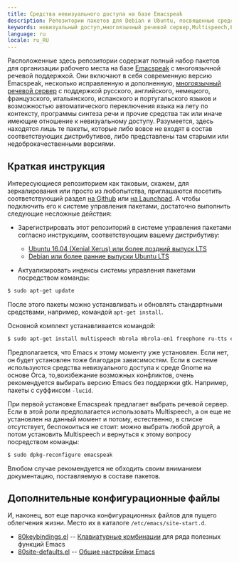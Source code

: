 ```yaml
---
title: Средства невизуального доступа на базе Emacspeak
description: Репозитории пакетов для Debian и Ubuntu, посвященные средствам невизуального доступа. здесь исправленная и дополненная версия Emacspeak, многоязычный речевой сервер, речевые синтезаторы и прочее.
keywords: невизуальный доступ,многоязычный речевой сервер,Multispeech,Emacspeak,Ubuntu,Debian
language: ru
locale: ru_RU
---
```


Расположенные здесь репозитории содержат полный набор пакетов для
организации рабочего места на базе
[Emacspeak](https://github.com/tvraman/emacspeak)
с многоязычной речевой поддержкой. Они включают в себя современную
версию Emacspeak, несколько исправленную и дополненную,
[многоязычный речевой сервер](https://github.com/poretsky/multispeech)
с поддержкой русского, английского, немецкого, французского,
итальянского, испанского и португальского языков и возможностью
автоматического переключения языка на лету по контексту,
программы синтеза речи и прочие средства так или иначе имеющие
отношение к невизуальному доступу. Разумеется, здесь находятся лишь те
пакеты, которые либо вовсе не входят в состав соответствующих
дистрибутивов, либо представлены там старыми или недоброкачественными
версиями.


## Краткая инструкция

Интересующиеся репозиторием как таковым, скажем, для зеркалирования
или просто из любопытства, приглашаются посетить соответствующий раздел
[на Github](https://github.com/poretsky/ppa) или
[на Launchpad](https://launchpad.net/~poretsky/+archive/ubuntu/a11y).
А чтобы подключить его к системе управления пакетами, достаточно
выполнить следующие несложные действия:

- Зарегистрировать этот репозиторий в системе управления пакетами
  согласно инструкциям, соответствующим вашему дистрибутиву:
  - [Ubuntu 16.04 (Xenial Xerus) или более поздний выпуск LTS](binding-lp-ru.md)
  - [Debian или более ранние выпуски Ubuntu LTS](binding-repo-ru.md)

- Актуализировать индексы системы управления пакетами посредством
  команды:

```bash
$ sudo apt-get update
```

После этого пакеты можно устанавливать и обновлять стандартными
средствами, например, командой `apt-get install`.

Основной комплект устанавливается командой:

```bash
$ sudo apt-get install multispeech mbrola mbrola-en1 freephone ru-tts emacspeak
```

Предполагается, что Emacs к этому моменту уже установлен. Если нет, он
будет установлен тоже благодаря зависимостям. Если в системе
используются средства невизуального доступа к среде Gnome на основе
Orca, то,воизбежание возможных конфликтов, очень рекомендуется
выбирать версию Emacs без поддержки gtk. Например, пакеты с суффиксом
`-lucid`.

При первой установке Emacspeak предлагает выбрать речевой сервер. Если
в этой роли предполагается использовать Multispeech, а он еще не
установлен на данный момент и потому, естественно, в списке
отсутствует, беспокоиться не стоит: можно выбрать любой другой, а
потом установить Multispeech и вернуться к этому вопросу посредством
команды:

```bash
$ sudo dpkg-reconfigure emacspeak
```

Влюбом случае рекомендуется не обходить своим вниманием документацию,
поставляемую в составе пакетов.


## Дополнительные конфигурационные файлы

И, наконец, вот еще парочка конфигурационных файлов для пущего
облегчения жизни. Место их в каталоге `/etc/emacs/site-start.d`.

- [80keybindings.el](files/80keybindings.el) -- [Клавиатурные комбинации](emacs-keybindings-ru.md)
  для ряда полезных функций Emacs
- [80site-defaults.el](files/80site-defaults.el) -- [Общие настройки Emacs](emacs-settings-ru.md)
